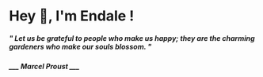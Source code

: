 <h1 title="head"> Hey 👋, I'm Endale !</h1>

**<h5><i>" Let us be grateful to people who make us happy; they are the charming gardeners who make our souls blossom. "</i></h5>**

*<b>___ Marcel Proust ___</b>*
